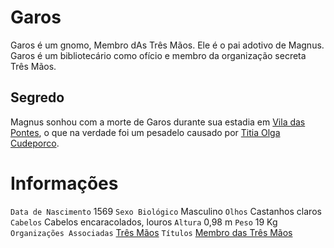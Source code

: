 <!-- TITLE: Garos -->
<!-- SUBTITLE: Visão geral sobre Garos -->

# Garos
Garos é um gnomo, Membro dAs Três Mãos. Ele é o pai adotivo de Magnus. Garos é um bibliotecário como ofício e membro da organização secreta Três Mãos.

## Segredo
Magnus sonhou com a morte de Garos durante sua estadia em  [Vila das Pontes](http://localhost/lugares/plano-material/drafeon/sudeste-de-drafeon/vila-das-pontes#vila-das-pontes), o que na verdade foi um pesadelo causado por [Titia Olga Cudeporco](http://localhost/individuos/titia-olga-cudeporco#titia-olga-cudeporco). 

# Informações
`Data de Nascimento` 1569 
`Sexo Biológico` Masculino
`Olhos` Castanhos claros
`Cabelos` Cabelos encaracolados, louros
`Altura` 0,98 m
`Peso` 19 Kg
`Organizações Associadas` [Três Mãos](http://localhost/faccoes/faccoes-independentes/tres-maos#tres-maos)
`Títulos` [Membro das Três Mãos](http://localhost/rankings-e-titulos/membro-das-tres-maos#membro-das-tres-maos)

